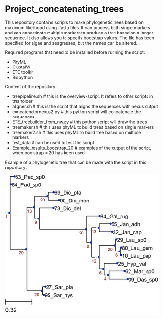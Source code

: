 # Project_concatenating_trees

This repository contains scripts to make phylogenetic trees based on maximum likelihood using .fasta files.
It can process both single markers and can concatinate multiple markers to produce a tree based on a longer sequence.
It also allows you to specify bootstrap values.
The file has been specified for algae and seagrasses, but the names can be altered.

Required programs that need to be installed before running the script:
  - PhyML
  - ClustalW
  - ETE toolkit
  - Biopython

Content of the repository:
  - treepipeline.sh               # this is the overview-script. It refers to other scripts in this folder
  - aligner.sh                    # this is the script that aligns the sequences with nexus output
  - concatenatornexus2.py         # this python script will concatenate the sequences
  - ETE_treebuilder_from_nw.py    # this python script will draw the trees
  - treemaker.sh                  # this uses phyML to build trees based on single markers
  - treemaker2.sh                 # this uses phyML to build tree based on multiple markers
  - test_data                     # can be used to test the script
  - Example_results_bootstrap_20             # examples of the output of the script, when bootstrap = 20 has been used



Example of a phylogenetic tree that can be made with the script in this repository:


![tree_example2](all_COI.png)
